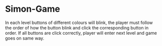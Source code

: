 # Simon-Game

In each level buttons of different colours will blink, the player must follow the order of how the button blink and click the corresponding button in order.
If all buttons are click correctly, player will enter next level and game goes on same way.
